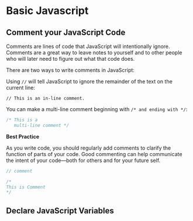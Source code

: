 # Basic Javascript

## Comment your JavaScript Code

Comments are lines of code that JavaScript will intentionally ignore. Comments are a great way to leave notes to yourself and to other people who will later need to figure out what that code does.

There are two ways to write comments in JavaScript:

Using `//` will tell JavaScript to ignore the remainder of the text on the current line:

`// This is an in-line comment.`

You can make a multi-line comment beginning with `/* and ending with */`:

```js
/* This is a 
   multi-line comment */
```

**Best Practice**

As you write code, you should regularly add comments to clarify the function of parts of your code. Good commenting can help communicate the intent of your code—both for others and for your future self.

```js
// comment

/*
This is Comment
*/
```

## Declare JavaScript Variables